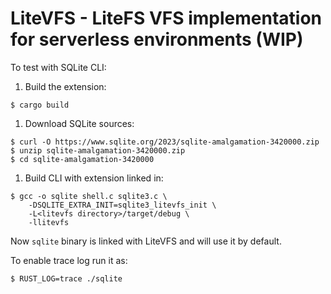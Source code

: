 # LiteVFS - LiteFS VFS implementation for serverless environments (WIP)

To test with SQLite CLI:

1) Build the extension:
```
$ cargo build
```

1) Download SQLite sources:

```
$ curl -O https://www.sqlite.org/2023/sqlite-amalgamation-3420000.zip
$ unzip sqlite-amalgamation-3420000.zip
$ cd sqlite-amalgamation-3420000
```

1) Build CLI with extension linked in:
```
$ gcc -o sqlite shell.c sqlite3.c \
    -DSQLITE_EXTRA_INIT=sqlite3_litevfs_init \
    -L<litevfs directory>/target/debug \
    -llitevfs
```

Now `sqlite` binary is linked with LiteVFS and will use it by default.


To enable trace log run it as:
```
$ RUST_LOG=trace ./sqlite
```
